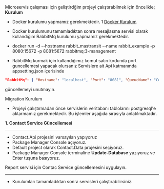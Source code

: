 Microservis çalışması için geliştirdğim projeyi çalıştırabilmek için öncelikle;
**Kurulum**
- Docker kurulumu yapmamız gerekmektedir. 1
[Docker Kurulum](https://www.docker.com/products/docker-desktop "Docker Kurulum")

- Docker kurulumunu tamamladıktan sonra mesajlasma servisi olarak kullandığım RabbitMq kurulumu yapmamız gerekmektedir. 
-  docker run -d --hostname rabbit_mastransit --name rabbit_example -p 8080:15672 -p 8081:5672 rabbitmq:3-management 
- RabbitMq kurmak için kullandığımız komut satırı kodunda port guncellemesi yapacak olursanız Servislere ait Api katmanında appsetting.json içerisinde 
```json
"RabbitMq": { "Hostname": "localhost", "Port": "8081", "QueueName": "ContactInformationQueue" } 
```

güncellemeyi unutmayın.

Migration Kurulum
- Projeyi çalıştırmadan önce servislerin veritabanı tablolarını postgresql'e aktarmamız gerekmektedir. Bu işlemler aşağıda sırasıyla anlatılmaktadır.

**1. Contact Service Güncellemesi**
***
- Contact.Api projesini varsayılan yapıyoruz
- Package Manager Console açıyoruz.
- Default project olarak Contact.Data projesini seçiyoruz.
- Package Manager Console terminaline **Update-Database** yazıyoruz ve Enter tuşuna basıyoruz.

Report servisi için Contac Service güncellemesini uygulayın.
* **


- Kurulumları tamamladıktan sonra servisleri çalıştırabilirsiniz.
